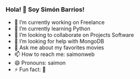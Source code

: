 ### **Hola! 👋 Soy Simón Barrios!** 

- 🔭 I’m currently working on Freelance
- 🌱 I’m currently learning Python
- 👯 I’m looking to collaborate on Projects Software
- 🤔 I’m looking for help with MongoDB
- 💬 Ask me about my favorites movies
- 📫 How to reach me: saimonweb
- 😄 Pronouns: saimon
- ⚡ Fun fact: 🤔

